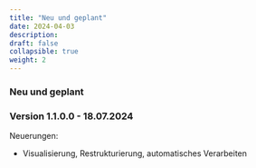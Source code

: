 ```yaml
---
title: "Neu und geplant"
date: 2024-04-03
description: 
draft: false
collapsible: true
weight: 2 
---
```

### Neu und geplant

### Version 1.1.0.0 - 18.07.2024
Neuerungen:
- Visualisierung, Restrukturierung, automatisches Verarbeiten
